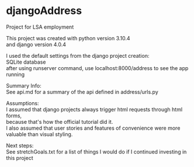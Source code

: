 # djangoAddress
Project for LSA employment

This project was created with python version 3.10.4  
and django version 4.0.4  

I used the default settings from the django project creation:  
SQLite database  
after using runserver command, use localhost:8000/address to see the app running  

Summary Info:  
See api.md for a summary of the api defined in address/urls.py  

Assumptions:  
I assumed that django projects always trigger html requests through html forms,  
because that's how the official tutorial did it.  
I also assumed that user stories and features of convenience were more valuable than visual styling.  

Next steps:  
See stretchGoals.txt for a list of things I would do if I continued investing in this project  

